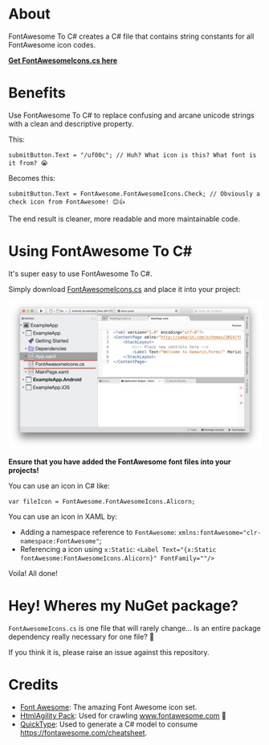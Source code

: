 # About

FontAwesome To C# creates a C# file that contains string constants for all FontAwesome icon codes.

**[Get FontAwesomeIcons.cs here](FontAwesomeIcons.cs)**

# Benefits

Use FontAwesome To C# to replace confusing and arcane unicode strings with a clean and descriptive property.

This:

```
submitButton.Text = "/uf00c"; // Huh? What icon is this? What font is it from? 😭
```

Becomes this:

```
submitButton.Text = FontAwesome.FontAwesomeIcons.Check; // Obviously a check icon from FontAwesome! 😊👍
```

The end result is cleaner, more readable and more maintainable code.

# Using FontAwesome To C#

It's super easy to use FontAwesome To C#. 

Simply download [FontAwesomeIcons.cs](FontAwesomeIcons.cs) and place it into your project:

![Placing FontAwesomeIcons.cs inside a C# project](img/usage.png)

**Ensure that you have added the FontAwesome font files into your projects!**

You can use an icon in C# like:

```
var fileIcon = FontAwesome.FontAwesomeIcons.Alicorn;
```

You can use an icon in XAML by:

 * Adding a namespace reference to `FontAwesome`: `xmlns:fontAwesome="clr-namespace:FontAwesome"`;
 * Referencing a icon using `x:Static`: `<Label Text="{x:Static fontAwesome:FontAwesomeIcons.Alicorn}" FontFamily=""/>`

Voila! All done!

# Hey! Wheres my NuGet package?

`FontAwesomeIcons.cs` is one file that will rarely change... Is an entire package dependency really necessary for one file? 🤔

If you think it is, please raise an issue against this repository.

# Credits

 * [Font Awesome](https://fontawesome.com/): The amazing Font Awesome icon set.
 * [HtmlAgility Pack](https://html-agility-pack.net/): Used for crawling www.fontawesome.com 🙈
 * [QuickType](https://quicktype.io/): Used to generate a C# model to consume https://fontawesome.com/cheatsheet.
